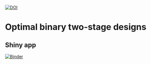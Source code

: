 [![DOI](https://zenodo.org/badge/235104748.svg)](https://zenodo.org/badge/latestdoi/235104748)



# Optimal binary two-stage designs


## Shiny app

[![Binder](https://mybinder.org/badge_logo.svg)](https://mybinder.org/v2/gh/kkmann/optimal-binary-two-stage-designs/master?urlpath=shiny%2Fshiny%2F)
